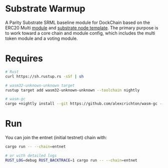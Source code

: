 # Substrate Warmup

A Parity Substrate SRML baseline module for DockChain based on the ERC20 Multi [module](https://github.com/substrate-developer-hub/substrate-erc20-multi) and [substrate node template](https://github.com/paritytech/substrate/tree/afa583011eed3e8d49ee823257a3b448a24e213b/node-template).
The primary purpose is to work toward a core chain and module config, which includes the multi token module and a voting module.

# Requires

```bash
# Rust
curl https://sh.rustup.rs -sSf | sh

# wasm32-unknown-unknown target
rustup target add wasm32-unknown-unknown --toolchain nightly

# wasm-gc
cargo +nightly install --git https://github.com/alexcrichton/wasm-gc --force
```

# Run

You can join the entnet (initial testnet) chain with:

```bash
cargo run -- --chain=entnet

# or with detailed logs
RUST_LOG=debug RUST_BACKTRACE=1 cargo run -- --chain=entnet
```
